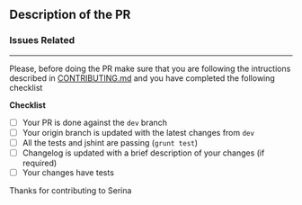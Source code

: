 ## Description of the PR

### Issues Related


------

Please, before doing the PR make sure that you are following the intructions described in [CONTRIBUTING.md](https://github.com/foxdog05000/serina/blob/master/CONTRIBUTING.md) and you have completed the following checklist

**Checklist**
- [ ] Your PR is done against the `dev` branch
- [ ] Your origin branch is updated with the latest changes from `dev`
- [ ] All the tests and jshint are passing (`grunt test`)
- [ ] Changelog is updated with a brief description of your changes (if required)
- [ ] Your changes have tests

Thanks for contributing to Serina
